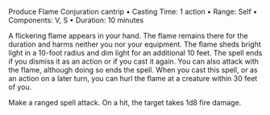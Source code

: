 Produce Flame
Conjuration cantrip
• Casting Time: 1 action
• Range: Self
• Components: V, S
• Duration: 10 minutes 

A flickering flame appears in your hand. The flame remains there for the duration and harms neither you nor your equipment. The flame sheds bright light in a 10-foot radius and dim light for an additional 10 feet. The spell ends if you dismiss it as an action or if you cast it again. You can also attack with the flame, although doing so ends the spell. When you cast this spell, or as an action on a later turn, you can hurl the flame at a creature within 30 feet of you. 

Make a ranged spell attack. On a hit, the target takes 1d8 fire damage. 